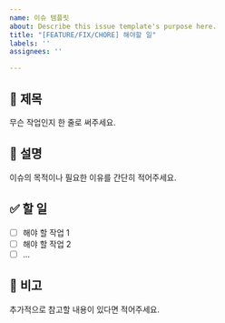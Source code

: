 ```yaml
---
name: 이슈 템플릿
about: Describe this issue template's purpose here.
title: "[FEATURE/FIX/CHORE] 해야할 일"
labels: ''
assignees: ''

---
```


## 📝 제목
무슨 작업인지 한 줄로 써주세요.

## 📌 설명
이슈의 목적이나 필요한 이유를 간단히 적어주세요.

## ✅ 할 일
- [ ] 해야 할 작업 1
- [ ] 해야 할 작업 2
- [ ] ...

## 💬 비고
추가적으로 참고할 내용이 있다면 적어주세요.
